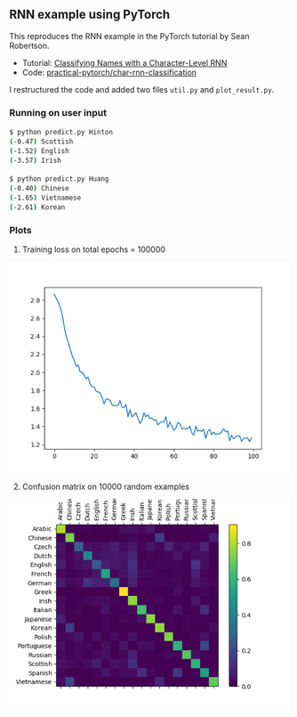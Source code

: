 ## RNN example using PyTorch
This reproduces the RNN example in the PyTorch tutorial by Sean Robertson. 
- Tutorial: [Classifying Names with a Character-Level RNN](http://pytorch.org/tutorials/intermediate/char_rnn_classification_tutorial.html)
- Code: [practical-pytorch/char-rnn-classification](https://github.com/spro/practical-pytorch)

I restructured the code and added two files `util.py` and `plot_result.py`.

### Running on user input
```bash
$ python predict.py Hinton
(-0.47) Scottish
(-1.52) English
(-3.57) Irish

$ python predict.py Huang
(-0.40) Chinese
(-1.65) Vietnamese
(-2.61) Korean
```

### Plots
1. Training loss on total epochs = 100000

![training_loss](figures/train_loss.png)

2. Confusion matrix on 10000 random examples

![confusion_matrix](figures/confusion_matrix.png)